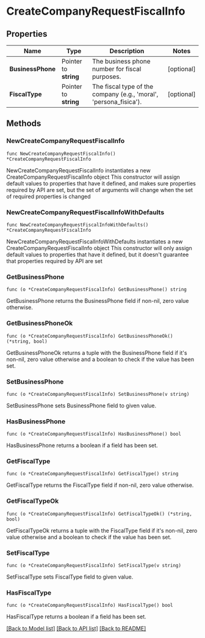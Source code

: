 # CreateCompanyRequestFiscalInfo

## Properties

Name | Type | Description | Notes
------------ | ------------- | ------------- | -------------
**BusinessPhone** | Pointer to **string** | The business phone number for fiscal purposes. | [optional] 
**FiscalType** | Pointer to **string** | The fiscal type of the company (e.g., &#39;moral&#39;, &#39;persona_fisica&#39;). | [optional] 

## Methods

### NewCreateCompanyRequestFiscalInfo

`func NewCreateCompanyRequestFiscalInfo() *CreateCompanyRequestFiscalInfo`

NewCreateCompanyRequestFiscalInfo instantiates a new CreateCompanyRequestFiscalInfo object
This constructor will assign default values to properties that have it defined,
and makes sure properties required by API are set, but the set of arguments
will change when the set of required properties is changed

### NewCreateCompanyRequestFiscalInfoWithDefaults

`func NewCreateCompanyRequestFiscalInfoWithDefaults() *CreateCompanyRequestFiscalInfo`

NewCreateCompanyRequestFiscalInfoWithDefaults instantiates a new CreateCompanyRequestFiscalInfo object
This constructor will only assign default values to properties that have it defined,
but it doesn't guarantee that properties required by API are set

### GetBusinessPhone

`func (o *CreateCompanyRequestFiscalInfo) GetBusinessPhone() string`

GetBusinessPhone returns the BusinessPhone field if non-nil, zero value otherwise.

### GetBusinessPhoneOk

`func (o *CreateCompanyRequestFiscalInfo) GetBusinessPhoneOk() (*string, bool)`

GetBusinessPhoneOk returns a tuple with the BusinessPhone field if it's non-nil, zero value otherwise
and a boolean to check if the value has been set.

### SetBusinessPhone

`func (o *CreateCompanyRequestFiscalInfo) SetBusinessPhone(v string)`

SetBusinessPhone sets BusinessPhone field to given value.

### HasBusinessPhone

`func (o *CreateCompanyRequestFiscalInfo) HasBusinessPhone() bool`

HasBusinessPhone returns a boolean if a field has been set.

### GetFiscalType

`func (o *CreateCompanyRequestFiscalInfo) GetFiscalType() string`

GetFiscalType returns the FiscalType field if non-nil, zero value otherwise.

### GetFiscalTypeOk

`func (o *CreateCompanyRequestFiscalInfo) GetFiscalTypeOk() (*string, bool)`

GetFiscalTypeOk returns a tuple with the FiscalType field if it's non-nil, zero value otherwise
and a boolean to check if the value has been set.

### SetFiscalType

`func (o *CreateCompanyRequestFiscalInfo) SetFiscalType(v string)`

SetFiscalType sets FiscalType field to given value.

### HasFiscalType

`func (o *CreateCompanyRequestFiscalInfo) HasFiscalType() bool`

HasFiscalType returns a boolean if a field has been set.


[[Back to Model list]](../README.md#documentation-for-models) [[Back to API list]](../README.md#documentation-for-api-endpoints) [[Back to README]](../README.md)


